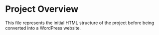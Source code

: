 
# Project Overview

This file represents the initial HTML structure of the project before being converted into a WordPress website.
